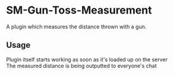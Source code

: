 # SM-Gun-Toss-Measurement
A plugin which measures the distance thrown with a gun.

## Usage
Plugin itself starts working as soon as it's loaded up on the server  
The measured distance is being outputted to everyone's chat
